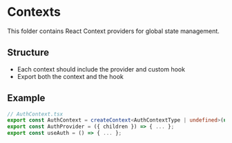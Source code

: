 # Contexts

This folder contains React Context providers for global state management.

## Structure
- Each context should include the provider and custom hook
- Export both the context and the hook

## Example
```typescript
// AuthContext.tsx
export const AuthContext = createContext<AuthContextType | undefined>(undefined);
export const AuthProvider = ({ children }) => { ... };
export const useAuth = () => { ... };
```

